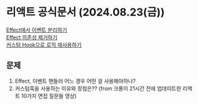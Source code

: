 # 리액트 공식문서 (2024.08.23(금))

[Effect에서 이벤트 분리하기](https://ko.react.dev/learn/separating-events-from-effects)<br/>
[Effect 의존성 제거하기](https://ko.react.dev/learn/removing-effect-dependencies)<br/>
[커스텀 Hook으로 로직 재사용하기](https://ko.react.dev/learn/reusing-logic-with-custom-hooks)

## 문제

1. Effect, 이벤트 핸들러 어느 경우 어떤 걸 사용해야하나?
2. 커스텀훅을 사용하는 이유와 장점은?? (from 크롱이 21시간 전에 업데이트한 리액트 10가지 면접 질문들 영상)
